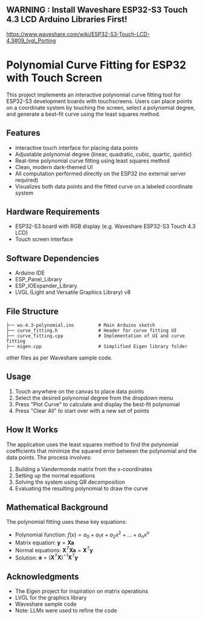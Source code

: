 ## WARNING : Install Waveshare ESP32-S3 Touch 4.3 LCD Arduino Libraries First! 

https://www.waveshare.com/wiki/ESP32-S3-Touch-LCD-4.3#09_lvgl_Porting


# Polynomial Curve Fitting for ESP32 with Touch Screen

This project implements an interactive polynomial curve fitting tool for ESP32-S3 development boards with touchscreens. Users can place points on a coordinate system by touching the screen, select a polynomial degree, and generate a best-fit curve using the least squares method.

## Features

- Interactive touch interface for placing data points
- Adjustable polynomial degree (linear, quadratic, cubic, quartic, quintic)
- Real-time polynomial curve fitting using least squares method
- Clean, modern dark-themed UI
- All computation performed directly on the ESP32 (no external server required)
- Visualizes both data points and the fitted curve on a labeled coordinate system

## Hardware Requirements

- ESP32-S3 board with RGB display (e.g. Waveshare ESP32-S3 Touch 4.3 LCD)
- Touch screen interface

## Software Dependencies

- Arduino IDE
- ESP_Panel_Library
- ESP_IOExpander_Library
- LVGL (Light and Versatile Graphics Library) v8

## File Structure

```
├── ws-4.3-polynomial.ino         # Main Arduino sketch
├── curve_fitting.h               # Header for curve fitting UI
├── curve_fitting.cpp             # Implementation of UI and curve fitting
├── eigen.cpp                     # Simplified Eigen library folder
```

other files as per Waveshare sample code.


## Usage

1. Touch anywhere on the canvas to place data points
2. Select the desired polynomial degree from the dropdown menu
3. Press "Plot Curve" to calculate and display the best-fit polynomial
4. Press "Clear All" to start over with a new set of points

## How It Works

The application uses the least squares method to find the polynomial coefficients that minimize the squared error between the polynomial and the data points. The process involves:

1. Building a Vandermonde matrix from the x-coordinates
2. Setting up the normal equations
3. Solving the system using QR decomposition
4. Evaluating the resulting polynomial to draw the curve

## Mathematical Background

The polynomial fitting uses these key equations:

- Polynomial function: $f(x) = a_0 + a_1 x + a_2 x^2 + ... + a_n x^n$
- Matrix equation: $\mathbf{y} = \mathbf{X} \mathbf{a}$
- Normal equations: $\mathbf{X}^T \mathbf{X} \mathbf{a} = \mathbf{X}^T \mathbf{y}$
- Solution: $\mathbf{a} = (\mathbf{X}^T \mathbf{X})^{-1} \mathbf{X}^T \mathbf{y}$


## Acknowledgments

- The Eigen project for inspiration on matrix operations
- LVGL for the graphics library
- Waveshare sample code
- Note: LLMs were used to refine the code